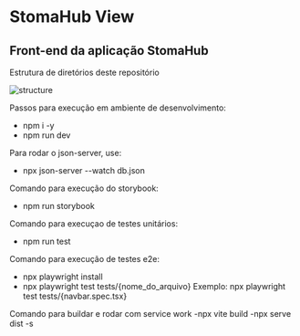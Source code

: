 # StomaHub View

## Front-end da aplicação StomaHub

Estrutura de diretórios deste repositório

![structure](https://github.com/user-attachments/assets/1d12f05c-6287-4c8a-8667-1f1e3b46b085)

Passos para execução em ambiente de desenvolvimento:
  - npm i -y
  - npm run dev

Para rodar o json-server, use:
  - npx json-server --watch db.json


Comando para execução do storybook:
  - npm run storybook

Comando para execuçao de testes unitários:
  - npm run test

Comando para execução de testes e2e:

  - npx playwright install
  - npx playwright test tests/{nome_do_arquivo}
          Exemplo: npx playwright test tests/{navbar.spec.tsx}
    
Comando para buildar e rodar com service work
  -npx vite build
  -npx serve dist -s

